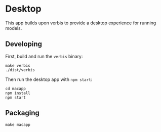 # Desktop

This app builds upon verbis to provide a desktop experience for running models.

## Developing

First, build and run the `verbis` binary:

```
make verbis
./dist/verbis
```

Then run the desktop app with `npm start`:

```
cd macapp
npm install
npm start
```


## Packaging

```
make macapp
```